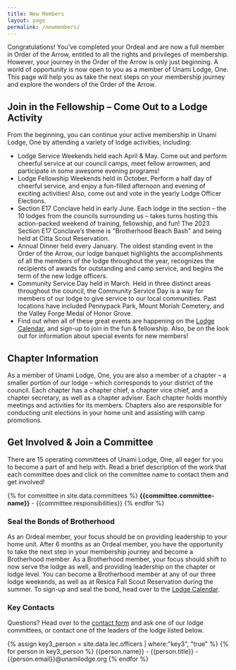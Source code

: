 ```yaml
---
title: New Members
layout: page
permalink: /newmembers/
---
```


Congratulations! You’ve completed your Ordeal and are now a full member in Order of the Arrow, entitled to all the rights and privileges of membership. However, your journey in the Order of the Arrow is only just beginning. A world of opportunity is now open to you as a member of Unami Lodge, One. This page will help you as take the next steps on your membership journey and explore the wonders of the Order of the Arrow.

## Join in the Fellowship – Come Out to a Lodge Activity
From the beginning, you can continue your active membership in Unami Lodge, One by attending a variety of lodge activities, including:
- Lodge Service Weekends held each April & May. Come out and perform cheerful service at our council camps, meet fellow arrowmen, and participate in some awesome evening programs!
- Lodge Fellowship Weekends held in October. Perform a half day of cheerful service, and enjoy a fun-filled afternoon and evening of exciting activities! Also, come out and vote in the yearly Lodge Officer Elections.
- Section E17 Conclave held in early June. Each lodge in the section – the 10 lodges from the councils surrounding us – takes turns hosting this action-packed weekend of training, fellowship, and fun! The 2023 Section E17 Conclave’s theme is "Brotherhood Beach Bash" and being held at Citta Scout Reservation.
- Annual Dinner held every January. The oldest standing event in the Order of the Arrow, our lodge banquet highlights the accomplishments of all the members of the lodge throughout the year, recognizes the recipients of awards for outstanding and camp service, and begins the term of the new lodge officers.
- Community Service Day held in March. Held in three distinct areas throughout the council, the Community Service Day is a way for members of our lodge to give service to our local communities. Past locations have included Pennypack Park, Mount Moriah Cemetery, and the Valley Forge Medal of Honor Grove.
- Find out when all of these great events are happening on the [Lodge Calendar](/calendar), and sign-up to join in the fun & fellowship. Also, be on the look out for information about special events for new members!

## Chapter Information
As a member of Unami Lodge, One, you are also a member of a chapter – a smaller portion of our lodge – which corresponds to your district of the council. Each chapter has a chapter chief, a chapter vice chief, and a chapter secretary, as well as a chapter adviser. Each chapter holds monthly meetings and activities for its members. Chapters also are responsible for conducting unit elections in your home unit and assisting with camp promotions. <!-- To find out which chapter you belong to, more info about their meeting, and the latest news & updates, click [here](/chapters). -->

## Get Involved & Join a Committee
There are 15 operating committees of Unami Lodge, One, all eager for you to become a part of and help with. Read a brief description of the work that each committee does and click on the committee name to contact them and get involved!

{% for committee in site.data.committees %}
**{{committee.committee-name}}** - {{committee.responsibilities}}
{% endfor %}

### Seal the Bonds of Brotherhood
As an Ordeal member, your focus should be on providing leadership to your home unit. After 6 months as an Ordeal member, you have the opportunity to take the next step in your membership journey and become a Brotherhood member. As a Brotherhood member, your focus should shift to now serve the lodge as well, and providing leadership on the chapter or lodge level. You can become a Brotherhood member at any of our three lodge weekends, as well as at Resica Fall Scout Reservation during the summer. To sign-up and seal the bond, head over to the [Lodge Calendar](/calendar).

### Key Contacts
Questions? Head over to the [contact form](/contact) and ask one of our lodge committees, or contact one of the leaders of the lodge listed below.

{% assign key3_person = site.data.lec.officers | where:"key3", "true" %}
{% for person in key3_person %}
{{person.name}} - {{person.title}} - {{person.email}}@unamilodge.org
{% endfor %}
